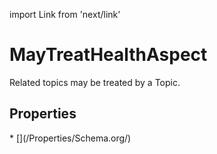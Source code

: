import Link from 'next/link'

# MayTreatHealthAspect

Related topics may be treated by a Topic.

## Properties

<Grid>
* [](/Properties/Schema.org/)

</Grid>

